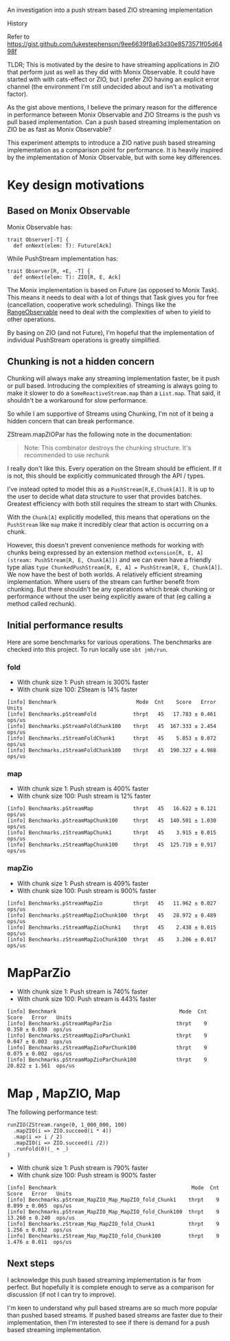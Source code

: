 An investigation into a push stream based ZIO streaming implementation

History

Refer to https://gist.github.com/lukestephenson/9ee6639f8a63d30e8573571f05d6498f

TLDR; This is motivated by the desire to have streaming applications in ZIO that perform just as well as they did with Monix Observable. It could have started with with cats-effect or ZIO, but I prefer ZIO having an explicit error channel (the environment I'm still undecided about and isn't a motivating factor).

As the gist above mentions, I believe the primary reason for the difference in performance between Monix Observable and ZIO Streams is the push vs pull based implementation. Can a push based streaming implementation on ZIO be as fast as Monix Observable?

This experiment attempts to introduce a ZIO native push based streaming implementation as a comparison point for performance. It is heavily inspired by the implementation of Monix Observable, but with some key differences.

# Key design motivations

## Based on Monix Observable
Monix Observable has:
```
trait Observer[-T] {
  def onNext(elem: T): Future[Ack]
```

While PushStream implementation has:
```
trait Observer[R, +E, -T] {
  def onNext(elem: T): ZIO[R, E, Ack]
```

The Monix implementation is based on Future (as opposed to Monix Task). This means it needs to deal with a lot of things that Task gives you for free (cancellation, cooperative work scheduling). Things like the [RangeObservable](https://github.com/monix/monix/blob/2faa2cf7425ab0b88ea57b1ea193bce16613f42a/monix-reactive/shared/src/main/scala/monix/reactive/internal/builders/RangeObservable.scala#L59) need to deal with the complexities of when to yield to other operations.

By basing on ZIO (and not Future), I'm hopeful that the implementation of individual PushStream operations is greatly simplified.

## Chunking is not a hidden concern

Chunking will always make any streaming implementation faster, be it push or pull based. Introducing the complexities of streaming is always going to make it slower to do a `SomeReactiveStream.map` than a `List.map`. That said, it shouldn't be a workaround for slow performance.

So while I am supportive of Streams using Chunking, I'm not of it being a hidden concern that can break performance.

ZStream.mapZIOPar has the following note in the documentation:
> Note: This combinator destroys the chunking structure. It's recommended to use rechunk

I really don't like this. Every operation on the Stream should be efficient. If it is not, this should be explicitly communicated through the API / types.

I've instead opted to model this as a `PushStream[R,E,Chunk[A]]`. It is up to the user to decide what data structure to user that provides batches. Greatest efficiency with both still requires the stream to start with Chunks.

With the `Chunk[A]` explicitly modelled, this means that operations on the `PushStream` like `map` make it incredibly clear that action is occurring on a chunk.

However, this doesn't prevent convenience methods for working with chunks being expressed by an extension method `extension[R, E, A](stream: PushStream[R, E, Chunk[A]])` and we can even have a friendly type alias `type ChunkedPushStream[R, E, A] = PushStream[R, E, Chunk[A]]`. We now have the best of both worlds. A relatively efficient streaming implementation. Where users of the stream can further benefit from chunking. But there shouldn't be any operations which break chunking or performance without the user being explicitly aware of that (eg calling a method called rechunk).

## Initial performance results

Here are some benchmarks for various operations. The benchmarks are checked into this project. To run locally use `sbt jmh/run`.

### fold

- With chunk size 1: Push stream is 300% faster 
- With chunk size 100: ZSteam is 14% faster
```
[info] Benchmark                          Mode  Cnt    Score   Error   Units
[info] Benchmarks.pStreamFold            thrpt   45   17.783 ± 0.461  ops/us
[info] Benchmarks.pStreamFoldChunk100    thrpt   45  167.333 ± 2.454  ops/us
[info] Benchmarks.zStreamFoldChunk1      thrpt   45    5.853 ± 0.072  ops/us
[info] Benchmarks.zStreamFoldChunk100    thrpt   45  190.327 ± 4.988  ops/us
```

### map

- With chunk size 1: Push stream is 400% faster
- With chunk size 100: Push stream is 12% faster

```
[info] Benchmarks.pStreamMap             thrpt   45   16.622 ± 0.121  ops/us
[info] Benchmarks.pStreamMapChunk100     thrpt   45  140.501 ± 1.030  ops/us
[info] Benchmarks.zStreamMapChunk1       thrpt   45    3.915 ± 0.015  ops/us
[info] Benchmarks.zStreamMapChunk100     thrpt   45  125.719 ± 0.917  ops/us
```

### mapZio

- With chunk size 1: Push stream is 409% faster
- With chunk size 100: Push stream is 900% faster

```
[info] Benchmarks.pStreamMapZio          thrpt   45   11.962 ± 0.027  ops/us
[info] Benchmarks.pStreamMapZioChunk100  thrpt   45   28.972 ± 0.489  ops/us
[info] Benchmarks.zStreamMapZioChunk1    thrpt   45    2.438 ± 0.015  ops/us
[info] Benchmarks.zStreamMapZioChunk100  thrpt   45    3.206 ± 0.017  ops/us
```

# MapParZio

- With chunk size 1: Push stream is 740% faster
- With chunk size 100: Push stream is 443% faster

```
[info] Benchmark                                        Mode  Cnt   Score   Error   Units
[info] Benchmarks.pStreamMapParZio                     thrpt    9   0.350 ± 0.030  ops/us
[info] Benchmarks.zStreamMapZioParChunk1               thrpt    9   0.047 ± 0.003  ops/us
[info] Benchmarks.zStreamMapZioParChunk100             thrpt    9   0.075 ± 0.002  ops/us
[info] Benchmarks.pStreamMapZioParChunk100             thrpt    9  20.822 ± 1.561  ops/us
```

# Map , MapZIO, Map

The following performance test:
```
runZIO(ZStream.range(0, 1_000_000, 100)
  .mapZIO(i => ZIO.succeed(i * 4))
  .map(i => i / 2)
  .mapZIO(i => ZIO.succeed(i /2))
  .runFold(0)(_ + _)
)
```

- With chunk size 1: Push stream is 790% faster
- With chunk size 100: Push stream is 900% faster

```
[info] Benchmark                                            Mode  Cnt   Score   Error   Units
[info] Benchmarks.pStream_MapZIO_Map_MapZIO_fold_Chunk1    thrpt    9   8.899 ± 0.065  ops/us
[info] Benchmarks.pStream_MapZIO_Map_MapZIO_fold_Chunk100  thrpt    9  13.260 ± 0.240  ops/us
[info] Benchmarks.zStream_Map_MapZIO_fold_Chunk1           thrpt    9   1.256 ± 0.012  ops/us
[info] Benchmarks.zStream_Map_MapZIO_fold_Chunk100         thrpt    9   1.476 ± 0.011  ops/us
```

## Next steps

I acknowledge this push based streaming implementation is far from perfect. But hopefully it is complete enough to serve as a comparison for discussion (if not I can try to improve).

I'm keen to understand why pull based streams are so much more popular than pushed based streams. If pushed based streams are faster due to their implementation, then I'm interested to see if there is demand for a push based streaming implementation.